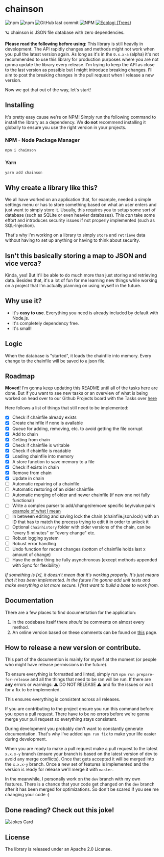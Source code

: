 # chainson
![npm](https://img.shields.io/npm/v/chainson)
![npm](https://img.shields.io/npm/dw/chainson)
![GitHub last commit](https://img.shields.io/github/last-commit/abcdan/chainson)
![NPM](https://img.shields.io/npm/l/chainson)
[![Ecologi (Trees)](https://img.shields.io/ecologi/trees/lngzl)](https://ecologi.com/lngzl?r=6005cc57f70194001deaedfa)

🪐 chainson is JSON file database with zero dependencies.

**Please read the following before using:**
This library is still heavily in development. The API rapidly changes and methods might not work when you pull the latest version again. As long as it's in the `0.x.x-a` (alpha) it's not recommended to use this library for production purposes where you are not gonna update the library every release. I'm trying to keep the API as close to the last version as possible but I might introduce breaking changes. I'll aim to post the breaking changes in the pull request when I release a new version.

Now we got that out of the way, let's start!

## Installing
It's pretty easy cause we're on NPM! Simply run the following command to install the library as a dependency. We **do not** recommend installing it globally to ensure you use the right version in your projects.
### NPM - Node Package Manager
```cli
npm i chainson
```

### Yarn 
```
yarn add chainson
```

## Why create a library like this?
We all have worked on an application that, for example, needed a simple settings menu or has to store something based on what an user enters and just want to simply store it. Usually, this requires you to setup some sort of database (such as SQLite or even heavier databases). This _can_ take some effort and introduces security issues if not properly implemented (such as SQL-Injection).

That's why I'm working on a library to simply `store` and `retrieve` data without having to set up anything or having to think about security.

## Isn't this basically storing a map to JSON and vice verca?
Kinda, yes! But it'll be able to do much more than just storing and retrieving data. Besides that, it's a lot of fun for me learning new things while working on a project that I'm actually planning on using myself in the future.

## Why use it?
- It's **easy to use**. Everything you need is already included by default with Node.js.
- It's completely dependency free.
- It's small!

## Logic
When the database is "started", it loads the chainfile into memory. Every change to the chainfile will be saved to a json file. 

## Roadmap
**Moved**! I'm gonna keep updating this README until all of the tasks here are done. But if you want to see new tasks or an overview of what is being worked on head over to our Github Projects board with the Tasks over [here](https://github.com/abcdan/chainson/projects/1)


Here follows a list of things that still need to be implemented:
- [x] Check if chainfile already exists
- [x] Create chainfile if none is available
- [x] Queue for adding, removing, etc. to avoid getting the file corrupt
- [x] Add to chain
- [x] Getting from chain
- [x] Check if chainfile is writable
- [x] Check if chainfile is readable
- [x] Loading chainfile into memory
- [x] A store function to save memory to a file
- [x] Check if exists in chain
- [x] Remove from chain
- [x] Update in chain
- [ ] Automatic repairing of a chainfile
- [ ] Automatic restoring of an older chainfile
- [ ] Automatic merging of older and newer chainfile (if new one not fully functional)
- [ ] Write a complex parser to add/change/remove specific key/value pairs [example of what I mean](https://stackoverflow.com/questions/62369838/javascript-parse-object-key-value-from-string-keys)
- [ ] In between editing and saving lock the chain (chainfile.json.lock) with an ID that has to match the process trying to edit it in order to unlock it
- [ ] Optional `Chainhistory` folder with older versions of the chain, can be "every 5 minutes" or "every change" etc.
- [ ] Robust logging system
- [ ] Robust error handling
- [ ] Undo function for recent changes (bottom of chainfile holds last x amount of change)
- [ ] Have the entire thing be fully asynchronous (except methods appended with Sync for flexibility)

_If something is [x], it doesn't mean that it's working properly. It's just means that it has been implemented. In the future I'm gonna add unit tests and make everything a lot more secure. I first want to build a base to work from._

## Documentation
There are a few places to find documentation for the application:
1. In the codebase itself there _should_ be comments on almost every method.
2. An online version based on these comments can be found on [this](https://abcdan.github.io/chainson/docs/index.html) page.

## How to release a new version or contribute.
This part of the documention is mainly for myself at the moment (or people who might have release permissions in the future).

To ensure everything is formatted and linted, simply run `npm run prepare-for-release` and all the things that need to be ran will be run. If there are **any** errors or warnings: ⚠️ DO NOT RELEASE ⚠️ and fix the issues or wait for a fix to be implemented.

This ensures everything is consistent across all releases.

If you are contributing to the project ensure you run this command before you open a pull request. There have to be no errors before we're gonna merge your pull request so everything stays consistent.

During development you probably don't want to constantly generate documentation. That's why I've added `npm run fix` to make your life easier during development.

When you are ready to make a pull request make a pull request to the latest `x.x.x-y` branch (ensure your branch is based on the latest version of dev to avoid any merge conflicts). Once that gets accepted it will be merged into the `x.x.x-y` branch. Once a new set of features is implemented and the version is ready for release we'll merge it with `master`. 

In the meanwhile, I personally work on the `dev` branch with my own features. There is a chance that your code get changed on the `dev` branch after it has been merged for optimizations. So don't be scared if you see me changing your code :)

## Done reading? Check out this joke!
![Jokes Card](https://readme-jokes.vercel.app/api)

## License
The library is released under an Apache 2.0 License.
